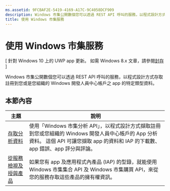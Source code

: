 ```yaml
---
ms.assetid: 9FCBAF2E-5419-4169-A17C-9C4058DCF909
description: Windows 市集公開數個您可以透過 REST API 呼叫的服務，以程式設計方式存取註冊到您或是您組織的 Windows 開發人員中心帳戶之 app 的特定類型資料。
title: 使用 Windows 市集服務
---
```


# 使用 Windows 市集服務


\[ 針對 Windows 10 上的 UWP app 更新。 如需 Windows 8.x 文章，請參閱[封存](http://go.microsoft.com/fwlink/p/?linkid=619132) \]

Windows 市集公開數個您可以透過 REST API 呼叫的服務，以程式設計方式存取註冊到您或是您組織的 Windows 開發人員中心帳戶之 app 的特定類型資料。

## 本節內容


| 主題                                                                                                       | 說明                 |
|-------------------------------------------------------------------------------------------------------------|-----------------------------|
| [存取分析資料](access-analytics-data-using-windows-store-services.md) | 使用「Windows 市集分析 API」<em></em>，以程式設計方式擷取註冊到您或您組織的 Windows 開發人員中心帳戶的 App 分析資料。 這個 API 可讓您擷取 app 的資料和 IAP 的下載數、app 錯誤、app 評分與評論。 |
| [從服務檢視及授與產品](view-and-grant-products-from-a-service.md)  | 如果您有 app 及應用程式內產品 (IAP) 的型錄，就能使用 Windows 市集集合 API 及 Windows 市集購買 API，來從您的服務存取這些產品的擁有權資訊。  |



 

 

 


<!--HONumber=Mar16_HO1-->


